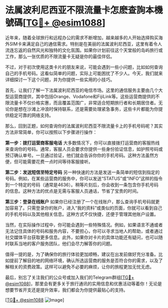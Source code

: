 # 法属波利尼西亚不限流量卡怎麽查詢本機號碼[[TG💪+ @esim1088](https://t.me/s/esim1088)]

近年来，随着全球旅行和远程办公的需求不断增加，越来越多的人开始选择购买海外SIM卡来满足自己的通信需求。特别是在美丽的法属波利尼西亚，这里有着令人流连忘返的自然风光和独特的文化氛围。如果你计划前往这个天堂般的岛屿旅行或工作，那么一张优质的不限流量卡无疑是你的最佳伴侣。

不过，对于初次使用这类卡片的朋友来说，可能会遇到一些小问题，比如如何查询自己的手机号码。这看似简单的问题，实际上可能困扰了不少人。今天，我们就来详细探讨一下这个问题，并为你提供一些实用的小技巧。

首先，让我们了解一下法属波利尼西亚的电信市场。这里的通信服务主要由几个大型运营商提供，其中包括Orange、Vodafone和FijiLink等。这些运营商提供的不限流量卡不仅价格实惠，而且覆盖范围广，非常适合短期旅行者和长期居住者。无论你是想在沙滩上冲浪时保持联系，还是需要处理紧急事务，这些卡片都能为你提供稳定可靠的网络支持。

那么，回到正题，如何查询你的法属波利尼西亚不限流量卡上的手机号码呢？其实方法非常简单，你可以按照以下步骤进行操作：

**第一步：拨打运营商客服电话**
大多数情况下，你可以直接拨打运营商的客服热线来查询你的号码。通常，客服人员会要求你提供一些身份验证信息，如护照号码或预订确认单号。一旦通过验证，他们就会告诉你你的手机号码。这种方法虽然方便，但可能需要花费一点时间等待客服接听。

**第二步：发送短信至特定号码**
另一种快速的方法是发送一条简单的短信到指定的号码。例如，在某些运营商的服务中，你可以发送“STATUS”或“INFO”这样的指令到一个特定的号码（通常是4636）。稍等片刻后，你会收到一条包含你手机号码的信息。这种方法的优点是无需与客服人员通话，节省了宝贵的时间。

**第三步：登录在线账户**
如果你已经注册了一个在线账户，那么查询手机号码就更加容易了。只需登录你的账户，进入“我的资料”或类似的页面，你就可以看到自己的手机号码以及其他相关信息。这种方式不仅快捷，还便于管理其他账户设置。

当然，在实际操作过程中，你可能会遇到一些特殊情况。例如，如果语言不通或者无法记住具体的号码和服务内容，不要担心，你可以寻求当地人的帮助，或者通过社交媒体平台获取更多信息。此外，如果你对卡片的具体功能还有疑问，也可以随时联系当地的客户服务团队，他们会尽力解答你的问题。

值得一提的是，为了确保你的旅行体验更加顺畅，建议在出发前做好充分准备。比如提前了解目的地的网络环境，确认所选运营商的服务是否符合你的需求，以及了解相关的资费政策。这样可以避免不必要的麻烦，让你的旅程更加无忧无虑。

最后，别忘了关注我们的公众号或加入我们的Telegram群组[[TG💪+ @esim1088](https://t.me/s/esim1088)]，那里会有更多关于旅行通讯的实用信息和优惠活动等着你！无论是想要节省开支还是提升效率，我们都会为你提供最贴心的支持。

[[TG💪+ @esim1088](https://t.me/s/esim1088) ![Image](https://i.postimg.cc/4NQfJmqS/Snipaste-2025-05-13-00-14-12.png)]